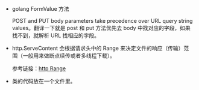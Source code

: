 - golang FormValue 方法

  POST and PUT body parameters take precedence over URL query string values。翻译一下就是 post 和 put 方法优先去 body 中找对应的字段，如果找不到，就解析 URL 找相应的字段。

- http.ServeContent 会根据请求头中的 Range 来决定文件的响应（传输）范围（一般用来做断点续传或者多线程下载）。

  参考链接：[http Range](https://blog.csdn.net/lv18092081172/article/details/51457525?spm=1001.2101.3001.6650.11&utm_medium=distribute.pc_relevant.none-task-blog-2%7Edefault%7EBlogCommendFromBaidu%7ERate-11.pc_relevant_paycolumn_v3&depth_1-utm_source=distribute.pc_relevant.none-task-blog-2%7Edefault%7EBlogCommendFromBaidu%7ERate-11.pc_relevant_paycolumn_v3&utm_relevant_index=17)

- 类的代码放在一个文件里。

